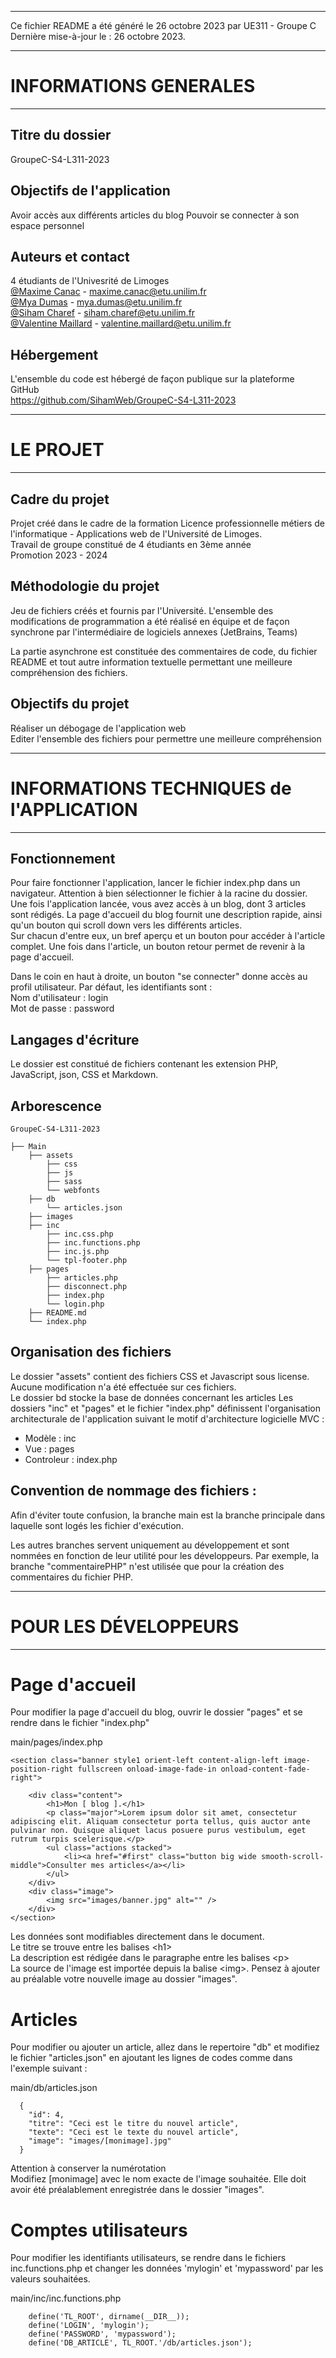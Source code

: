 *****************************************

Ce fichier README a été généré le 26 octobre 2023 par UE311 - Groupe C \
Dernière mise-à-jour le : 26 octobre 2023.

***************************************
# INFORMATIONS GENERALES
***************************************

## Titre du dossier

GroupeC-S4-L311-2023

## Objectifs de l'application

Avoir accès aux différents articles du blog
Pouvoir se connecter à son espace personnel

 
## Auteurs et contact

4 étudiants de l'Univesrité de Limoges \
[@Maxime Canac](https://github.com/MaximeCanac) - maxime.canac@etu.unilim.fr \
[@Mya Dumas](https://github.com/MyaDL) - mya.dumas@etu.unilim.fr \
[@Siham Charef](https://github.com/SihamWeb) - siham.charef@etu.unilim.fr \
[@Valentine Maillard](https://github.com/Valou38) - valentine.maillard@etu.unilim.fr


## Hébergement

L'ensemble du code est hébergé de façon publique sur la plateforme GitHub \
https://github.com/SihamWeb/GroupeC-S4-L311-2023

 

*******************************************
# LE PROJET
*******************************************

## Cadre du projet

Projet créé dans le cadre de la formation Licence professionnelle métiers de l'informatique - Applications web de l'Université de Limoges. \
Travail de groupe constitué de 4 étudiants en 3ème année \
Promotion 2023 - 2024

## Méthodologie du projet

Jeu de fichiers créés et fournis par l'Université. 
L'ensemble des modifications de programmation a été réalisé en équipe et de façon synchrone par l'intermédiaire de logiciels annexes (JetBrains, Teams)

La partie asynchrone est constituée des commentaires de code, du fichier README et tout autre information textuelle permettant une meilleure compréhension des fichiers. 

## Objectifs du projet

Réaliser un débogage de l'application web \
Editer l'ensemble des fichiers pour permettre une meilleure compréhension 


**********************************************
# INFORMATIONS TECHNIQUES de l'APPLICATION
***********************************************

## Fonctionnement

Pour faire fonctionner l'application, lancer le fichier index.php dans un navigateur.
Attention à bien sélectionner le fichier à la racine du dossier. \
Une fois l'application lancée, vous avez accès à un blog, dont 3 articles sont rédigés. La page d'accueil du blog fournit une description rapide, ainsi qu'un bouton qui scroll down vers les différents articles. \
Sur chacun d'entre eux, un bref aperçu et un bouton pour accéder à l'article complet. 
Une fois dans l'article, un bouton retour permet de revenir à la page d'accueil. 

Dans le coin en haut à droite, un bouton "se connecter" donne accès au profil utilisateur. Par défaut, les identifiants sont : \
Nom d'utilisateur : login \
Mot de passe : password  

## Langages d'écriture

Le dossier est constitué de fichiers contenant les extension PHP, JavaScript, json, CSS et Markdown.


## Arborescence


```
GroupeC-S4-L311-2023

├── Main
    ├── assets
        ├── css
        ├── js
        ├── sass
        └── webfonts
    ├── db
        └── articles.json
    ├── images
    ├── inc
        ├── inc.css.php
        ├── inc.functions.php
        ├── inc.js.php
        └── tpl-footer.php
    ├── pages
        ├── articles.php
        ├── disconnect.php
        ├── index.php
        └── login.php
    ├── README.md
    └── index.php

```

## Organisation des fichiers

Le dossier "assets" contient des fichiers CSS et Javascript sous license. Aucune modification n'a été effectuée sur ces fichiers.  
Le dossier bd stocke la base de données concernant les articles
Les dossiers "inc" et "pages" et le fichier "index.php" définissent l'organisation architecturale de l'application suivant le motif d'architecture logicielle MVC :

- Modèle : inc
- Vue : pages
- Controleur : index.php

## Convention de nommage des fichiers :

Afin d'éviter toute confusion, la branche main est la branche principale dans laquelle sont logés les fichier d'exécution.

Les autres branches servent uniquement au développement et sont nommées en fonction de leur utilité pour les développeurs.
Par exemple, la branche "commentairePHP" n'est utilisée que pour la création des commentaires du fichier PHP.


**********************************************
# POUR LES DÉVELOPPEURS 
**********************************************

# Page d'accueil

Pour modifier la page d'accueil du blog, ouvrir le dossier "pages" et se rendre dans le fichier "index.php" 

main/pages/index.php

```
<section class="banner style1 orient-left content-align-left image-position-right fullscreen onload-image-fade-in onload-content-fade-right">

	<div class="content">
		<h1>Mon [ blog ].</h1>
		<p class="major">Lorem ipsum dolor sit amet, consectetur adipiscing elit. Aliquam consectetur porta tellus, quis auctor ante pulvinar non. Quisque aliquet lacus posuere purus vestibulum, eget rutrum turpis scelerisque.</p>
		<ul class="actions stacked">
			<li><a href="#first" class="button big wide smooth-scroll-middle">Consulter mes articles</a></li>
		</ul>
	</div>
	<div class="image">
		<img src="images/banner.jpg" alt="" />
	</div>
</section>
```
Les données sont modifiables directement dans le document. \
Le titre se trouve entre les balises \<h1> \
La description est rédigée dans le paragraphe entre les balises \<p> \
La source de l'image est importée depuis la balise \<img>. Pensez à ajouter au préalable votre nouvelle image au dossier "images".


# Articles

Pour modifier ou ajouter un article, allez dans le repertoire "db" et modifiez le fichier "articles.json" en ajoutant les lignes de codes comme dans l'exemple suivant :

main/db/articles.json
```
  {
    "id": 4,
    "titre": "Ceci est le titre du nouvel article",
    "texte": "Ceci est le texte du nouvel article",
    "image": "images/[monimage].jpg"
  }

```
Attention à conserver la numérotation \
Modifiez [monimage] avec le nom exacte de l'image souhaitée. Elle doit avoir été préalablement enregistrée dans le dossier "images".

# Comptes utilisateurs

Pour modifier les identifiants utilisateurs, se rendre dans le fichiers inc.functions.php et changer les données 'mylogin' et 'mypassword' par les valeurs souhaitées. 

main/inc/inc.functions.php 

```  
    define('TL_ROOT', dirname(__DIR__));
    define('LOGIN', 'mylogin');
    define('PASSWORD', 'mypassword');
    define('DB_ARTICLE', TL_ROOT.'/db/articles.json');
``` 
